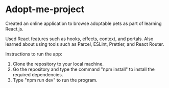 # Adopt-me-project

Created an online application to browse adoptable pets as part of learning React.js.

Used React features such as hooks, effects, context, and portals. Also learned about using tools such as Parcel, ESLint, Prettier, and React Router.


Instructions to run the app:
1. Clone the repository to your local machine.
2. Go the repository and type the command "npm install" to install the required dependencies.
3. Type "npm run dev" to run the program.
